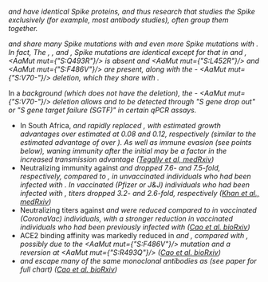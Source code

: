 <Var name="22A (Omicron)" prefix=""/> and <Var name="22B (Omicron)" prefix=""/> have identical Spike proteins, and thus research that studies the Spike exclusively (for example, most antibody studies), often group them together.

<Var name="22A (Omicron)" prefix=""/> and <Var name="22B (Omicron)" prefix=""/> share many Spike mutations with <Var name="21K (Omicron)" prefix=""/> and even more Spike mutations with <Var name="21L (Omicron)" prefix=""/>. In fact, The <Var name="21L (Omicron)" prefix=""/>, <Var name="22A (Omicron)" prefix=""/>, and <Var name="22B (Omicron)" prefix=""/>, Spike mutations are identical except for that in <Var name="22A (Omicron)" prefix=""/> and <Var name="22B (Omicron)" prefix=""/>, <AaMut mut={"S:Q493R"}/> is absent and <AaMut mut={"S:L452R"}/> and <AaMut mut={"S:F486V"}/> are present, along with the <Mut name="S:H69-"/> - <AaMut mut={"S:V70-"}/> deletion, which they share with <Var name="21K (Omicron)" prefix=""/>.

In a <Var name="21L (Omicron)" prefix=""/> background (which does not have the deletion), the <Mut name="S:H69-"/> - <AaMut mut={"S:V70-"}/> deletion allows <Var name="22A (Omicron)" prefix=""/> and <Var name="22B (Omicron)" prefix=""/> to be detected through "S gene drop out" or "S gene target failure (SGTF)" in certain qPCR assays.

- In South Africa, <Var name="22A (Omicron)" prefix=""/> and <Var name="22B (Omicron)" prefix=""/> rapidly replaced <Var name="21L (Omicron)" prefix=""/>, with estimated growth advantages over <Var name="21L (Omicron)" prefix=""/> estimated at 0.08 and 0.12, respectively (similar to the estimated advantage of <Var name="21L (Omicron)" prefix=""/> over <Var name="21K (Omicron)" prefix=""/>). As well as immune evasion (see points below), waning immunity after the initial <WhoBadge name="Omicron" /> may be a factor in the increased transmission advantage ([Tegally et al, medRxiv](https://www.medrxiv.org/content/10.1101/2022.05.01.22274406v1))
- Neutralizing immunity against <Var name="22A (Omicron)" prefix=""/> and <Var name="22B (Omicron)" prefix=""/> dropped 7.6- and 7.5-fold, respectively, compared to <Var name="21K (Omicron)" prefix=""/>, in unvaccinated individuals who had been infected with <Var name="21K (Omicron)" prefix=""/>. In vaccinated (Pfizer or J&J) individuals who had been infected with <Var name="21K (Omicron)" prefix=""/>, titers dropped 3.2- and 2.6-fold, respectively ([Khan et al., medRxiv](https://www.medrxiv.org/content/10.1101/2022.04.29.22274477v1))
- Neutralizing titers against <Var name="22A (Omicron)" prefix=""/> and <Var name="22B (Omicron)" prefix=""/> were reduced compared to <Var name="21L (Omicron)" prefix=""/> in vaccinated (CoronaVac) individuals, with a stronger reduction in vaccinated individuals who had been previously infected with <Var name="21K (Omicron)" prefix=""/> ([Cao et al. bioRxiv](https://www.biorxiv.org/content/10.1101/2022.04.30.489997v1))
- ACE2 binding affinity was markedly reduced in <Var name="22A (Omicron)" prefix=""/> and <Var name="22B (Omicron)" prefix=""/>, compared with <Var name="21K (Omicron)" prefix=""/>, possibly due to the <AaMut mut={"S:F486V"}/> mutation and a reversion at <AaMut mut={"S:R493Q"}/> ([Cao et al. bioRxiv](https://www.biorxiv.org/content/10.1101/2022.04.30.489997v1))
- <Var name="22A (Omicron)" prefix=""/> and <Var name="22B (Omicron)" prefix=""/> escape many of the same monoclonal antibodies as <Var name="21L (Omicron)" prefix=""/> (see paper for full chart) ([Cao et al. bioRxiv](https://www.biorxiv.org/content/10.1101/2022.04.30.489997v1))